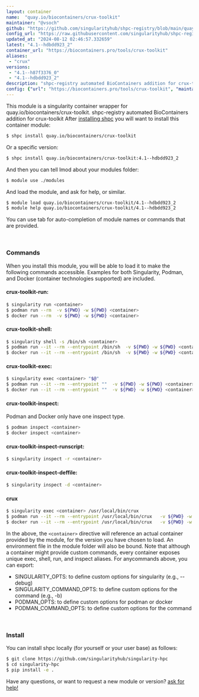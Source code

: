 ```yaml
---
layout: container
name:  "quay.io/biocontainers/crux-toolkit"
maintainer: "@vsoch"
github: "https://github.com/singularityhub/shpc-registry/blob/main/quay.io/biocontainers/crux-toolkit/container.yaml"
config_url: "https://raw.githubusercontent.com/singularityhub/shpc-registry/main/quay.io/biocontainers/crux-toolkit/container.yaml"
updated_at: "2024-08-12 02:46:57.332659"
latest: "4.1--hdbdd923_2"
container_url: "https://biocontainers.pro/tools/crux-toolkit"
aliases:
 - "crux"
versions:
 - "4.1--h87f3376_0"
 - "4.1--hdbdd923_2"
description: "shpc-registry automated BioContainers addition for crux-toolkit"
config: {"url": "https://biocontainers.pro/tools/crux-toolkit", "maintainer": "@vsoch", "description": "shpc-registry automated BioContainers addition for crux-toolkit", "latest": {"4.1--hdbdd923_2": "sha256:62177882be4d11c455e27f0a847b29ad25f4c246ee5a563f2e8019032f73dd20"}, "tags": {"4.1--h87f3376_0": "sha256:0438c28b84c662a60bb8b11f057aefd2045e565928fddb86e639610072c266b0", "4.1--hdbdd923_2": "sha256:62177882be4d11c455e27f0a847b29ad25f4c246ee5a563f2e8019032f73dd20"}, "docker": "quay.io/biocontainers/crux-toolkit", "aliases": {"crux": "/usr/local/bin/crux"}}
---
```


This module is a singularity container wrapper for quay.io/biocontainers/crux-toolkit.
shpc-registry automated BioContainers addition for crux-toolkit
After [installing shpc](#install) you will want to install this container module:


```bash
$ shpc install quay.io/biocontainers/crux-toolkit
```

Or a specific version:

```bash
$ shpc install quay.io/biocontainers/crux-toolkit:4.1--hdbdd923_2
```

And then you can tell lmod about your modules folder:

```bash
$ module use ./modules
```

And load the module, and ask for help, or similar.

```bash
$ module load quay.io/biocontainers/crux-toolkit/4.1--hdbdd923_2
$ module help quay.io/biocontainers/crux-toolkit/4.1--hdbdd923_2
```

You can use tab for auto-completion of module names or commands that are provided.

<br>

### Commands

When you install this module, you will be able to load it to make the following commands accessible.
Examples for both Singularity, Podman, and Docker (container technologies supported) are included.

#### crux-toolkit-run:

```bash
$ singularity run <container>
$ podman run --rm  -v ${PWD} -w ${PWD} <container>
$ docker run --rm  -v ${PWD} -w ${PWD} <container>
```

#### crux-toolkit-shell:

```bash
$ singularity shell -s /bin/sh <container>
$ podman run --it --rm --entrypoint /bin/sh  -v ${PWD} -w ${PWD} <container>
$ docker run --it --rm --entrypoint /bin/sh  -v ${PWD} -w ${PWD} <container>
```

#### crux-toolkit-exec:

```bash
$ singularity exec <container> "$@"
$ podman run --it --rm --entrypoint ""  -v ${PWD} -w ${PWD} <container> "$@"
$ docker run --it --rm --entrypoint ""  -v ${PWD} -w ${PWD} <container> "$@"
```

#### crux-toolkit-inspect:

Podman and Docker only have one inspect type.

```bash
$ podman inspect <container>
$ docker inspect <container>
```

#### crux-toolkit-inspect-runscript:

```bash
$ singularity inspect -r <container>
```

#### crux-toolkit-inspect-deffile:

```bash
$ singularity inspect -d <container>
```


#### crux

```bash
$ singularity exec <container> /usr/local/bin/crux
$ podman run --it --rm --entrypoint /usr/local/bin/crux   -v ${PWD} -w ${PWD} <container> -c " $@"
$ docker run --it --rm --entrypoint /usr/local/bin/crux   -v ${PWD} -w ${PWD} <container> -c " $@"
```



In the above, the `<container>` directive will reference an actual container provided
by the module, for the version you have chosen to load. An environment file in the
module folder will also be bound. Note that although a container
might provide custom commands, every container exposes unique exec, shell, run, and
inspect aliases. For anycommands above, you can export:

 - SINGULARITY_OPTS: to define custom options for singularity (e.g., --debug)
 - SINGULARITY_COMMAND_OPTS: to define custom options for the command (e.g., -b)
 - PODMAN_OPTS: to define custom options for podman or docker
 - PODMAN_COMMAND_OPTS: to define custom options for the command

<br>

### Install

You can install shpc locally (for yourself or your user base) as follows:

```bash
$ git clone https://github.com/singularityhub/singularity-hpc
$ cd singularity-hpc
$ pip install -e .
```

Have any questions, or want to request a new module or version? [ask for help!](https://github.com/singularityhub/singularity-hpc/issues)